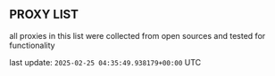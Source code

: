 ## PROXY LIST

all proxies in this list were collected from open sources and tested for functionality

last update: `2025-02-25 04:35:49.938179+00:00` UTC